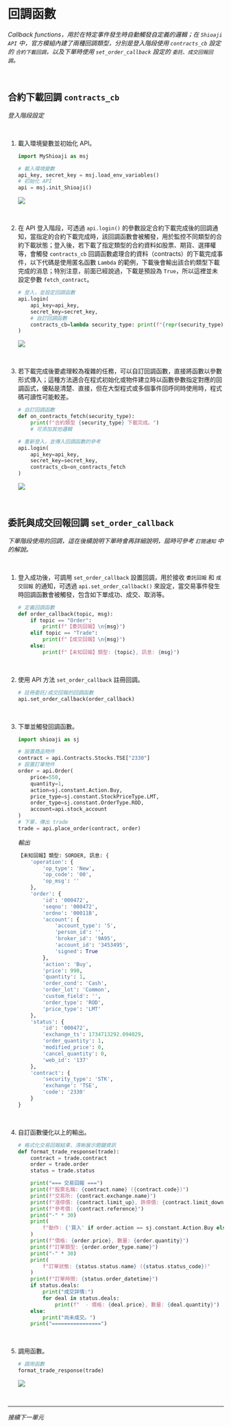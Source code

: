 # 回調函數

_Callback functions，用於在特定事件發生時自動觸發自定義的邏輯；在 `Shioaji API` 中，官方模組內建了兩種回調類型，分別是登入階段使用 `contracts_cb` 設定的 `合約下載回調`，以及下單時使用 `set_order_callback` 設定的 `委託、成交回報回調`。_

<br>

## 合約下載回調 `contracts_cb`

_登入階段設定_

<br>

1. 載入環境變數並初始化 API。

    ```python
    import MyShioaji as msj

    # 載入環境變數
    api_key, secret_key = msj.load_env_variables()
    # 初始化 API
    api = msj.init_Shioaji()
    ```

    ![](images/img_97.png)

<br>

2. 在 API 登入階段，可透過 `api.login()` 的參數設定合約下載完成後的回調通知，當指定的合約下載完成時，該回調函數會被觸發，用於監控不同類型的合約下載狀態；登入後，若下載了指定類型的合約資料如股票、期貨、選擇權等，會觸發 `contracts_cb` 回調函數處理合約資料（contracts）的下載完成事件，以下代碼是使用匿名函數 `Lambda` 的範例，下載後會輸出該合約類型下載完成的消息；特別注意，前面已經說過，下載是預設為 `True`，所以這裡並未設定參數 `fetch_contract`。

    ```python
    # 登入，並設定回調函數
    api.login(
        api_key=api_key,
        secret_key=secret_key,
        # 自訂回調函數
        contracts_cb=lambda security_type: print(f"{repr(security_type)} fetch done.")
    )
    ```

    ![](images/img_98.png)

<br>

3. 若下載完成後要處理較為複雜的任務，可以自訂回調函數，直接將函數以參數形式傳入；這種方法適合在程式初始化或物件建立時以函數參數指定對應的回調函式，優點是清楚、直接，但在大型程式或多個事件回呼同時使用時，程式碼可讀性可能較差。

    ```python
    # 自訂回調函數
    def on_contracts_fetch(security_type):
        print(f"合約類型 {security_type} 下載完成。")
        # 可添加其他邏輯

    # 重新登入，並傳入回調函數的參考
    api.login(
        api_key=api_key,
        secret_key=secret_key,
        contracts_cb=on_contracts_fetch
    )
    ```

    ![](images/img_99.png)

<br>

## 委託與成交回報回調 `set_order_callback`

_下單階段使用的回調，這在後續說明下單時會再詳細說明，屆時可參考 `訂閱通知` 中的解說。_

<br>

1. 登入成功後，可調用 `set_order_callback` 設置回調，用於接收 `委託回報` 和 `成交回報` 的通知，可透過 `api.set_order_callback()` 來設定，當交易事件發生時回調函數會被觸發，包含如下單成功、成交、取消等。

    ```python
    # 定義回調函數
    def order_callback(topic, msg):
        if topic == "Order":
            print(f"【委託回報】\n{msg}")
        elif topic == "Trade":
            print(f"【成交回報】\n{msg}")
        else:
            print(f"【未知回報】類型: {topic}, 訊息: {msg}")
    ```

<br>

2. 使用 API 方法 `set_order_callback` 註冊回調。

    ```python
    # 註冊委託/成交回報的回調函數
    api.set_order_callback(order_callback)
    ```

<br>

3. 下單並觸發回調函數。

    ```python
    import shioaji as sj

    # 設置商品物件
    contract = api.Contracts.Stocks.TSE["2330"]
    # 設置訂單物件
    order = api.Order(
        price=550,
        quantity=1,
        action=sj.constant.Action.Buy,
        price_type=sj.constant.StockPriceType.LMT,
        order_type=sj.constant.OrderType.ROD,
        account=api.stock_account
    )
    # 下單，傳出 trade
    trade = api.place_order(contract, order)
    ```

    _輸出_

    ```python
    【未知回報】類型: SORDER, 訊息: {
        'operation': {
            'op_type': 'New', 
            'op_code': '00', 
            'op_msg': ''
        }, 
        'order': {
            'id': '000472', 
            'seqno': '000472', 
            'ordno': '00011B', 
            'account': {
                'account_type': 'S', 
                'person_id': '', 
                'broker_id': '9A95', 
                'account_id': '3453495', 
                'signed': True
            }, 
            'action': 'Buy', 
            'price': 990, 
            'quantity': 1, 
            'order_cond': 'Cash', 
            'order_lot': 'Common', 
            'custom_field': '', 
            'order_type': 'ROD', 
            'price_type': 'LMT'
        }, 
        'status': {
            'id': '000472', 
            'exchange_ts': 1734713292.094029, 
            'order_quantity': 1, 
            'modified_price': 0, 
            'cancel_quantity': 0, 
            'web_id': '137'
        }, 
        'contract': {
            'security_type': 'STK', 
            'exchange': 'TSE', 
            'code': '2330'
        }
    }
    ```

<br>

4. 自訂函數優化以上的輸出。

    ```python
    # 格式化交易回報結果，清晰展示關鍵資訊
    def format_trade_response(trade):
        contract = trade.contract
        order = trade.order
        status = trade.status

        print("=== 交易回報 ===")
        print(f"股票名稱: {contract.name} ({contract.code})")
        print(f"交易所: {contract.exchange.name}")
        print(f"漲停價: {contract.limit_up}, 跌停價: {contract.limit_down}")
        print(f"參考價: {contract.reference}")
        print("-" * 30)
        print(
            f"動作: {'買入' if order.action == sj.constant.Action.Buy else '賣出'}"
        )
        print(f"價格: {order.price}, 數量: {order.quantity}")
        print(f"訂單類型: {order.order_type.name}")
        print("-" * 30)
        print(
            f"訂單狀態: {status.status.name} ({status.status_code})"
        )
        print(f"訂單時間: {status.order_datetime}")
        if status.deals:
            print("成交詳情:")
            for deal in status.deals:
                print(f"  - 價格: {deal.price}, 數量: {deal.quantity}")
        else:
            print("尚未成交。")
        print("================")
    ```

<br>

5. 調用函數。

    ```python
    # 調用函數
    format_trade_response(trade)
    ```

    ![](images/img_100.png)

<br>

___

_接續下一單元_
